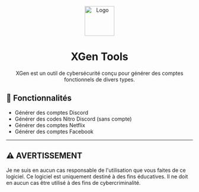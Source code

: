 <div align="center">
  <img src="https://pbs.twimg.com/profile_images/1061775306116067328/rmGKUspy_400x400.jpg" alt="Logo" width="80" height="80">
  <h1>XGen Tools</h1>
  <p>XGen est un outil de cybersécurité conçu pour générer des comptes fonctionnels de divers types.</p>
</div>

## 🚀 Fonctionnalités

- Générer des comptes Discord
- Générer des codes Nitro Discord (sans compte)
- Générer des comptes Netflix
- Générer des comptes Facebook

---

## ⚠️ AVERTISSEMENT

Je ne suis en aucun cas responsable de l'utilisation que vous faites de ce logiciel. Ce logiciel est uniquement destiné à des fins éducatives. Il ne doit en aucun cas être utilisé à des fins de cybercriminalité.
